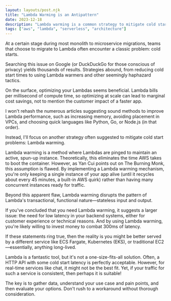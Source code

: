 ```yaml
---
layout: layouts/post.njk
title: "Lambda Warming is an Antipattern"
date: 2023-12-18
description: "Lambda warming is a common strategy to mitigate cold start times. But is it the right solution?"
tags: ["aws", "lambda", "serverless", "architecture"]
---
```


At a certain stage during most monolith to microservice migrations, teams that choose to migrate to Lambda often encounter a classic problem: cold starts.

Searching this issue on Google (or DuckDuckGo for those conscious of privacy) yields thousands of results. Strategies abound, from reducing cold start times to using Lambda warmers and other seemingly haphazard tactics.

On the surface, optimizing your Lambdas seems beneficial. Lambda bills per millisecond of compute time, so optimizing at scale can lead to marginal cost savings, not to mention the customer impact of a faster app.

I won't rehash the numerous articles suggesting sound methods to improve Lambda performance, such as increasing memory, avoiding placement in VPCs, and choosing quick languages like Python, Go, or Node.js (in that order).

Instead, I'll focus on another strategy often suggested to mitigate cold start problems: Lambda warming.

Lambda warming is a method where Lambdas are pinged to maintain an active, spun-up instance. Theoretically, this eliminates the time AWS takes to boot the container. However, as Yan Cui points out on The Burning Monk, this assumption is flawed. By implementing a Lambda warming mechanism, you're only keeping a single instance of your app alive (until it recycles about every 45 minutes, a built-in AWS quirk) rather than having many concurrent instances ready for traffic.

Beyond this apparent flaw, Lambda warming disrupts the pattern of Lambda's transactional, functional nature—stateless input and output.

If you've concluded that you need Lambda warming, it suggests a larger issue: the need for low latency in your backend systems, either for customer experience or technical reasons. And by using Lambda warming, you're likely willing to invest money to combat 300ms of latency.

If these statements ring true, then the reality is you might be better served by a different service like ECS Fargate, Kubernetes (EKS), or traditional EC2—essentially, anything long-lived.

Lambda is a fantastic tool, but it's not a one-size-fits-all solution. Often, a HTTP API with some cold start latency is perfectly acceptable. However, for real-time services like chat, it might not be the best fit. Yet, if your traffic for such a service is consistent, then perhaps it is suitable!

The key is to gather data, understand your use case and pain points, and then evaluate your options. Don't rush to a workaround without thorough consideration.
